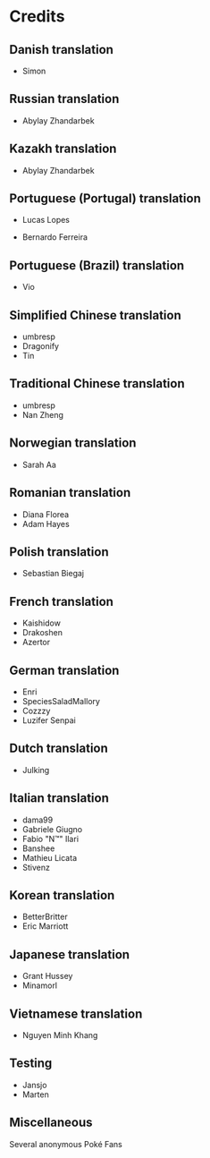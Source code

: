 # Credits

## Danish translation

- Simon

## Russian translation

- Abylay Zhandarbek

## Kazakh translation

- Abylay Zhandarbek

## Portuguese (Portugal) translation

- Lucas Lopes

- Bernardo Ferreira

## Portuguese (Brazil) translation

- Vio

## Simplified Chinese translation

- umbresp
- Dragonify
- Tin

## Traditional Chinese translation

- umbresp
- Nan Zheng

## Norwegian translation

- Sarah Aa

## Romanian translation

- Diana Florea
- Adam Hayes

## Polish translation

- Sebastian Biegaj

## French translation

- Kaishidow
- Drakoshen
- Azertor

## German translation

- Enri
- SpeciesSaladMallory
- Cozzzy
- Luzifer Senpai

## Dutch translation

- Julking

## Italian translation

- dama99
- Gabriele Giugno
- Fabio "N™" Ilari
- Banshee
- Mathieu Licata
- Stivenz

## Korean translation

- BetterBritter
- Eric Marriott

## Japanese translation

- Grant Hussey
- Minamorl

## Vietnamese translation

- Nguyen Minh Khang

## Testing

- Jansjo
- Marten

## Miscellaneous

Several anonymous Poké Fans
